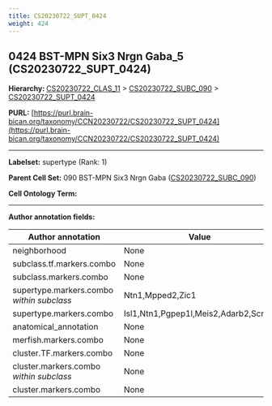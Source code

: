 ```yaml
---
title: CS20230722_SUPT_0424
weight: 424
---
```

## 0424 BST-MPN Six3 Nrgn Gaba_5 (CS20230722_SUPT_0424)
<b>Hierarchy: </b>
[CS20230722_CLAS_11](../CS20230722_CLAS_11) >
[CS20230722_SUBC_090](../CS20230722_SUBC_090) >
[CS20230722_SUPT_0424](../CS20230722_SUPT_0424)

**PURL:** [https://purl.brain-bican.org/taxonomy/CCN20230722/CS20230722_SUPT_0424](https://purl.brain-bican.org/taxonomy/CCN20230722/CS20230722_SUPT_0424)

---


**Labelset:** supertype (Rank: 1)

**Parent Cell Set:** 090 BST-MPN Six3 Nrgn Gaba ([CS20230722_SUBC_090](../CS20230722_SUBC_090))



**Cell Ontology Term:** 

[MARKER GENES.]: #


---

[TRANSFERRED ANNOTATIONS.]: #


[AUTHOR ANNOTATION FIELDS.]: #


**Author annotation fields:**

| Author annotation | Value |
|-------------------|-------|
|neighborhood|None|
|subclass.tf.markers.combo|None|
|subclass.markers.combo|None|
|supertype.markers.combo _within subclass_|Ntn1,Mpped2,Zic1|
|supertype.markers.combo|Isl1,Ntn1,Pgpep1l,Meis2,Adarb2,Scn5a|
|anatomical_annotation|None|
|merfish.markers.combo|None|
|cluster.TF.markers.combo|None|
|cluster.markers.combo _within subclass_|None|
|cluster.markers.combo|None|
